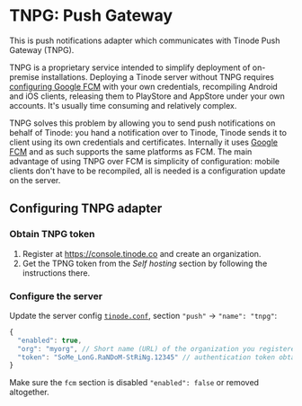 # TNPG: Push Gateway

This is push notifications adapter which communicates with Tinode Push Gateway (TNPG).

TNPG is a proprietary service intended to simplify deployment of on-premise installations.
Deploying a Tinode server without TNPG requires [configuring Google FCM](../fcm/) with your own credentials, recompiling Android and iOS clients, releasing them to PlayStore and AppStore under your own accounts. It's usually time consuming and relatively complex.

TNPG solves this problem by allowing you to send push notifications on behalf of Tinode: you hand a notification over to Tinode, Tinode sends it to  client using its own credentials and certificates. Internally it uses [Google FCM](https://firebase.google.com/docs/cloud-messaging/) and as such supports the same platforms as FCM. The main advantage of using TNPG over FCM is simplicity of configuration: mobile clients don't have to be recompiled, all is needed is a configuration update on the server.

## Configuring TNPG adapter

### Obtain TNPG token

1. Register at https://console.tinode.co and create an organization.
2. Get the TPNG token from the _Self hosting_ section by following the instructions there.

### Configure the server
Update the server config [`tinode.conf`](../../tinode.conf#L413), section `"push"` -> `"name": "tnpg"`:
```js
{
  "enabled": true,
  "org": "myorg", // Short name (URL) of the organization you registered at console.tinode.co
  "token": "SoMe_LonG.RaNDoM-StRiNg.12345" // authentication token obtained from console.tinode.co
}
```
Make sure the `fcm` section is disabled `"enabled": false` or removed altogether.
